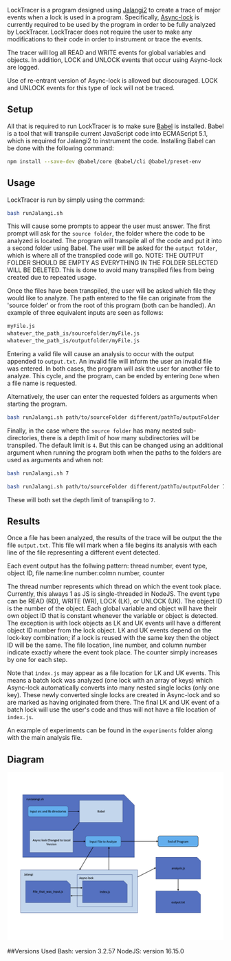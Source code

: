 LockTracer is a program designed using [Jalangi2](https://github.com/Samsung/jalangi2) to create a trace of major events when a lock is used in a program. Specifically, [Async-lock](https://github.com/rogierschouten/async-lock) is currently required to be used by the program in order to be fully analyzed by LockTracer. LockTracer does not require the user to make any modifications to their code in order to instrument or trace the events.

The tracer will log all READ and WRITE events for global variables and objects. In addition, LOCK and UNLOCK events that occur using Async-lock are logged.

Use of re-entrant version of Async-lock is allowed but discouraged. LOCK and UNLOCK events for this type of lock will not be traced.


## Setup
All that is required to run LockTracer is to make sure [Babel](https://babeljs.io/) is installed. Babel is a tool that will transpile current JavaScript code into ECMAScript 5.1, which is required for Jalangi2 to instrument the code. Installing Babel can be done with the following command:
```bash
npm install --save-dev @babel/core @babel/cli @babel/preset-env
```

## Usage
LockTracer is run by simply using the command:

```bash
bash runJalangi.sh
```

This will cause some prompts to appear the user must answer. The first prompt will ask for the `source folder`, the folder where the code to be analyzed is located. The program will transpile all of the code and put it into a second folder using Babel. The user will be asked for the `output folder`, which is where all of the transpiled code will go. NOTE: THE OUTPUT FOLDER SHOULD BE EMPTY AS EVERYTHING IN THE FOLDER SELECTED WILL BE DELETED. This is done to avoid many transpiled files from being created due to repeated usage.

Once the files have been transpiled, the user will be asked which file they would like to analyze. The path entered to the file can originate from the 'source folder' or from the root of this program (both can be handled). An example of three equivalent inputs are seen as follows:

```bash
myFile.js
whatever_the_path_is/sourcefolder/myFile.js
whatever_the_path_is/outputfolder/myFile.js
```

Entering a valid file will cause an analysis to occur with the output appended to `output.txt`. An invalid file will inform the user an invalid file was entered. In both cases, the program will ask the user for another file to analyze. This cycle, and the program, can be ended by entering `Done` when a file name is requested.

Alternatively, the user can enter the requested folders as arguments when starting the program.

```bash
bash runJalangi.sh path/to/sourceFolder different/pathTo/outputFolder
```

Finally, in the case where the `source folder` has many nested sub-directories, there is a depth limit of how many subdirectories will be transpiled. The default limit is `4`. But this can be changed using an additional argument when running the program both when the paths to the folders are used as arguments and when not:

```bash
bash runJalangi.sh 7
```

```bash
bash runJalangi.sh path/to/sourceFolder different/pathTo/outputFolder 7
```

These will both set the depth limit of transpiling to `7`.

## Results
Once a file has been analyzed, the results of the trace will be output the the file `output.txt`. This file will mark when a file begins its analysis with each line of the file representing a different event detected.

Each event output has the follwing pattern:
thread number, event type, object ID, file name:line number:colmn number, counter

The thread number represents which thread on which the event took place. Currently, this always 1 as JS is single-threaded in NodeJS. The event type can be READ (RD), WRITE (WR), LOCK (LK), or UNLOCK (UK). The object ID is the number of the object. Each global variable and object will have their own object ID that is constant whenever the variable or object is detected. The exception is with lock objects as LK and UK events will have a different object ID number from the lock object. LK and UK events depend on the lock-key combination; if a lock is reused with the same key then the object ID will be the same. The file location, line number, and column number indicate exactly where the event took place. The counter simply increases by one for each step.

Note that `index.js` may appear as a file location for LK and UK events. This means a batch lock was analyzed (one lock with an array of keys) which Async-lock automatically converts into many nested single locks (only one key). These newly converted single locks are created in Async-lock and so are marked as having originated from there. The final LK and UK event of a batch lock will use the user's code and thus will not have a file location of `index.js`.

An example of experiments can be found in the `experiments` folder along with the main analysis file.

## Diagram
![alt text](./architecture-LockTracer.png?raw=true)

##Versions Used
Bash: version 3.2.57
NodeJS: version 16.15.0
